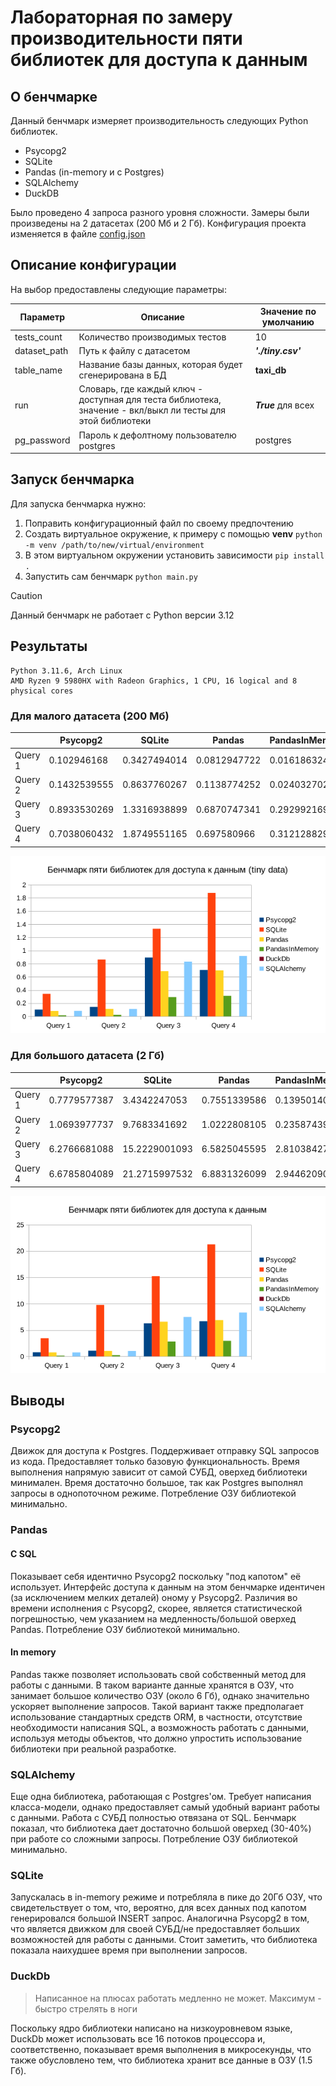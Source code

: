 # Лабораторная по замеру производительности пяти библиотек для доступа к данным

## О бенчмарке
Данный бенчмарк измеряет производительность следующих Python библиотек.
- Psycopg2
- SQLite
- Pandas (in-memory и с Postgres)
- SQLAlchemy
- DuckDB

Было проведено 4 запроса разного уровня сложности.
Замеры были произведены на 2 датасетах (200 Мб и 2 Гб).
Конфигурация проекта изменяется в файле [config.json](config.json)

## Описание конфигурации
На выбор предоставлены следующие параметры:

| Параметр     | Описание                                                                                                    | Значение по умолчанию |
|--------------|-------------------------------------------------------------------------------------------------------------|-----------------------|
| tests_count  | Количество производимых тестов                                                                              | 10                    |
| dataset_path | Путь к файлу с датасетом                                                                                    | ***'./tiny.csv'***    |
| table_name   | Название базы данных, которая будет сгенерирована в БД                                                      | **taxi_db**           |
| run          | Словарь, где каждый ключ - доступная для теста библиотека, значение - вкл/выкл ли тесты для этой библиотеки | ***True*** для всех   |
| pg_password  | Пароль к дефолтному пользователю postgres                                                                   | postgres              |

## Запуск бенчмарка

Для запуска бенчмарка нужно:
1. Поправить конфигурационный файл по своему предпочтению
2. Создать виртуальное окружение, к примеру с помощью **venv** `python -m venv /path/to/new/virtual/environment`
3. В этом виртуальном окружении установить зависимости `pip install .`
4. Запустить сам бенчмарк `python main.py`

> [!CAUTION]
> Данный бенчмарк не работает с Python версии 3.12

## Результаты

```
Python 3.11.6, Arch Linux
AMD Ryzen 9 5980HX with Radeon Graphics, 1 CPU, 16 logical and 8 physical cores
```

### Для малого датасета (200 Мб)

|         | Psycopg2     | SQLite       | Pandas       | PandasInMemory | DuckDb       | SQLAlchemy   |
|---------|--------------|--------------|--------------|----------------|--------------|--------------|
| Query 1 | 0.102946168  | 0.3427494014 | 0.0812947722 | 0.0161863241   | 7.12E-05     | 0.0827625092 |
| Query 2 | 0.1432539555 | 0.8637760267 | 0.1138774252 | 0.0240327028   | 5.67E-05     | 0.1133998805 |
| Query 3 | 0.8933530269 | 1.3316938899 | 0.6870747341 | 0.2929921696   | 9.26E-05     | 0.8313035968 |
| Query 4 | 0.7038060432 | 1.8749551165 | 0.697580966  | 0.3121288295   | 0.0001044401 | 0.9181180308 |

![benchmark_tiny.png](Graphs/benchmark_tiny.png)

### Для большого датасета (2 Гб)

|         | Psycopg2     | SQLite        | Pandas       | PandasInMemory | DuckDb       | SQLAlchemy   |
|---------|--------------|---------------|--------------|----------------|--------------|--------------|
| Query 1 | 0.7779577387 | 3.4342247053  | 0.7551339586 | 0.1395014033   | 7.98E-05     | 0.7491746789 |
| Query 2 | 1.0693977737 | 9.7683341692  | 1.0222808105 | 0.2358743993   | 5.62E-05     | 1.0186056987 |
| Query 3 | 6.2766681088 | 15.2229001093 | 6.5825045595 | 2.810384272    | 0.0007079783 | 7.4830037289 |
| Query 4 | 6.6785804089 | 21.2715997532 | 6.8831326099 | 2.9446209036   | 0.0001644061 | 8.3195714676 |

![benchmark_big.png](Graphs/benchmark_big.png)

## Выводы

### Psycopg2
Движок для доступа к Postgres. Поддерживает отправку SQL запросов из кода. Предоставляет только базовую
функциональность. Время выполнения напрямую зависит от самой СУБД, оверхед библиотеки минимален. Время
достаточно большое, так как Postgres выполнял запросы в однопоточном режиме. Потребление ОЗУ библиотекой 
минимально.

### Pandas
#### С SQL
Показывает себя идентично Psycopg2 поскольку "под капотом" её использует. Интерфейс доступа к данным на этом
бенчмарке идентичен (за исключением мелких деталей) оному у Psycopg2. Различия во времени исполнения
с Psycopg2, скорее, является статистической погрешностью, чем указанием на медленность/большой оверхед Pandas.
Потребление ОЗУ библиотекой минимально.

#### In memory
Pandas также позволяет использовать свой собственный метод для работы с данными. В таком варианте данные 
хранятся в ОЗУ, что занимает большое количество ОЗУ (около 6 Гб), однако значительно ускоряет выполнение
запросов. Такой вариант также предполагает использование стандартных средств ORM, в частности, отсутствие 
необходимости написания SQL, а возможность работать с данными, используя методы объектов, что должно упростить
использование библиотеки при реальной разработке.

### SQLAlchemy
Еще одна библиотека, работающая с Postgres'ом. Требует написания класса-модели, однако предоставляет самый
удобный вариант работы с данными. Работа с СУБД полностью отвязана от SQL. Бенчмарк показал, что библиотека
дает достаточно большой оверхед (30-40%) при работе со сложными запросы. Потребление ОЗУ библиотекой 
минимально.

### SQLite
Запускалась в in-memory режиме и потребляла в пике до 20Гб ОЗУ, что свидетельствует о том, что, вероятно, 
для всех данных под капотом генерировался большой INSERT запрос. Аналогична Psycopg2 в том, что является
движком для своей СУБД/не предоставляет больших возможностей для работы с данными. Стоит заметить, что
библиотека показала наихудшее время при выполнении запросов.

### DuckDb
> Написанное на плюсах работать медленно не может. Максимум - быстро стрелять в ноги

Поскольку ядро библиотеки написано на низкоуровневом языке, DuckDb может использовать все 16 потоков
процессора и, соответственно, показывает время выполнения в микросекунды, что также обусловлено тем, что
библиотека хранит все данные в ОЗУ (1.5 Гб).
